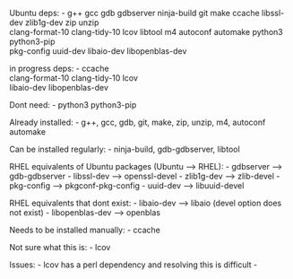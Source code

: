 Ubuntu deps:
    - g++ gcc gdb gdbserver ninja-build git make ccache libssl-dev zlib1g-dev zip unzip \
    clang-format-10 clang-tidy-10 lcov libtool m4 autoconf automake python3 python3-pip \
    pkg-config uuid-dev libaio-dev libopenblas-dev

in progress deps:
    - ccache \
    clang-format-10 clang-tidy-10 lcov \
    libaio-dev libopenblas-dev

Dont need:
    - python3 python3-pip

Already installed:
    - g++, gcc, gdb, git, make, zip, unzip, m4, autoconf automake

Can be installed regularly:
    - ninja-build, gdb-gdbserver, libtool

RHEL equivalents of Ubuntu packages (Ubuntu --> RHEL):
    - gdbserver --> gdb-gdbserver
    - libssl-dev --> openssl-devel
    - zlib1g-dev --> zlib-devel
    - pkg-config --> pkgconf-pkg-config
    - uuid-dev --> libuuid-devel
    
RHEL equivalents that dont exist:
    - libaio-dev --> libaio (devel option does not exist)
    - libopenblas-dev --> openblas

Needs to be installed manually:
    - ccache

Not sure what this is:
    - lcov

Issues:
    - lcov has a perl dependency and resolving this is difficult
        - 